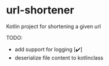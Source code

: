 # url-shortener
Kotlin project for shortening a given url

TODO:
* add support for logging [:heavy_check_mark:]
* deserialize file content to kotlinclass
